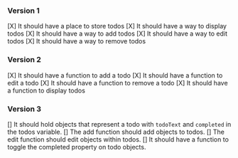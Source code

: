 ### Version 1
[X] It should have a place to store todos
[X] It should have a way to display todos
[X] It should have a way to add todos
[X] It should have a way to edit todos
[X] It should have a way to remove todos

### Version 2
[X] It should have a function to add a todo
[X] It should have a function to edit a todo
[X] It should have a function to remove a todo
[X] It should have a function to display todos

### Version 3
[] It should hold objects that represent a todo with `todoText` and 
`completed` in the todos variable.
[] The add function should add objects to todos.
[] The edit function should edit objects within todos.
[] It should have a function to toggle the completed property on todo objects.
